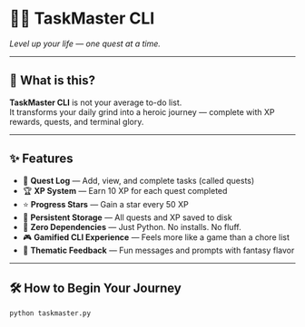 # 🧝‍♀️ TaskMaster CLI  
*Level up your life — one quest at a time.*

---

## 🧭 What is this?

**TaskMaster CLI** is not your average to-do list.  
It transforms your daily grind into a heroic journey — complete with XP rewards, quests, and terminal glory.

---

## ✨ Features

- 📜 **Quest Log** — Add, view, and complete tasks (called quests)
- 🏆 **XP System** — Earn 10 XP for each quest completed
- ⭐ **Progress Stars** — Gain a star every 50 XP
- 💾 **Persistent Storage** — All quests and XP saved to disk
- 🧠 **Zero Dependencies** — Just Python. No installs. No fluff.
- 🎮 **Gamified CLI Experience** — Feels more like a game than a chore list
- 🎉 **Thematic Feedback** — Fun messages and prompts with fantasy flavor

---

## 🛠️ How to Begin Your Journey

```bash
python taskmaster.py
